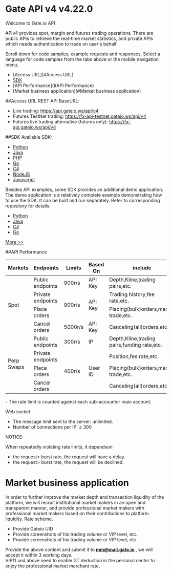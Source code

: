 # Gate API v4 v4.22.0
Welcome to Gate.io API

APIv4 provides spot, margin and futures trading operations. There are public APIs to retrieve the real-time market statistics, and private APIs which needs authentication to trade on user's behalf.

Scroll down for code samples, example requests and responses. Select a language for code samples from the tabs above or the mobile navigation menu.  
- [Access URL](#Access URL)  
- [SDK](#SDK)  
- [API Performance](#API Performance)  
- [Market business application](#Market business application)

##Access URL
REST API BaseURL:

- Live trading: https://api.gateio.ws/api/v4
- Futures TestNet trading: https://fx-api-testnet.gateio.ws/api/v4
- Futures live trading alternative (futures only): https://fx-api.gateio.ws/api/v4      


##SDK
Available SDK:

- [Python](https://github.com/gateio/gateapi-python "Python")
- [Java](https://github.com/gateio/gateapi-java "Java")
- [PHP](https://github.com/gateio/gateapi-php "PHP")
- [Go](https://github.com/gateio/gateapi-go "Go")
- [C#](https://github.com/gateio/gateapi-csharp "C#")
- [NodeJS](https://github.com/gateio/gateapi-nodejs "NodeJS")
- [Javascript](https://github.com/gateio/gateapi-js "Javascript")

Besides API examples, some SDK provides an additional demo application. The demo application is a relatively complete example demonstrating how to use the SDK. It can be built and run separately. Refer to corresponding repository for details.

- [Python](https://github.com/gateio/gateapi-python/tree/master/example "Python")
- [Java](https://github.com/gateio/gateapi-java/tree/master/example "Java")
- [C#](https://github.com/gateio/gateapi-csharp/tree/master/example "C#")
- [Go](https://github.com/gateio/gateapi-go/tree/master/_example "Go")

[More >>](https://www.gate.io/docs/developers/apiv4/en/ "More >>")

##API Performance
<table>
    <thead>
        <tr>
            <th>Markets</th>
            <th>Endpoints</th>
            <th>Limits</th>
            <th>Based On</th>
            <th>include</th>
        </tr>
    </thead>
    <tbody>
        <tr>
            <td rowspan=4>Spot</td>
            <td >Public endpoints</td>
            <td >900r/s</td>
            <td >API Key</td>
        	  <td > Depth,Kline,trading pairs,etc.</td>
        </tr>
        <tr>
            <td>Private endpoints</td>
            <td rowspan=2>900r/s</td>
            <td rowspan=2>API Key</td>
            <td> Trading history,fee rate,etc.</td>
        </tr>
        <tr>
        	<td>Place orders</td>
        	<td>Placing(bulk)orders,margin trade,etc.
        </tr>
        <tr>
        	<td> Cancel orders</td>
        	<td> 5000r/s </td>
        	<td> API Key </td>
        	<td>Canceling(all)orders,etc.</td>
        </tr>
        <tr>
            <td rowspan=4>Perp Swaps</td>
            <td >Public endpoints</td>
            <td >300r/s</td>
            <td >IP</td>
        	  <td > Depth,Kline,trading pairs,funding rate,etc.</td>
        </tr>
        <tr>
            <td>Private endpoints</td>
            <td rowspan=3>400r/s</td>
            <td rowspan=3>User ID</td>
            <td>Position,fee rate,etc.</td>
        </tr>
        <tr>
        	<td>Place orders</td>
        	<td> Placing(bulk)orders,margin trade,etc.
        </tr>
        <tr>
        	<td> Cancel orders</td>
        	<td> Canceling(all)orders,etc.</td>
        </tr>
    </tbody>
</table>
- The rate limit is counted against each sub-accountor main account.</br> 

Web socket:

- The message limit sent to the server: unlimited.
-  Number of connections per IP: ≤ 300

NOTICE:

When repeatedly violating rate limits, it dependson

- the request< burst rate, the request will have a delay.
- the request> burst rate, the request will be declined.

<h1>Market business application</h1>

In order to further improve the market depth and transaction liquidity of the platform, we will recruit institutional market makers in an open and transparent manner, and provide professional market makers with professional market makers based on their contributions to platform liquidity. Rate scheme.

- Provide Gateio UID
- Provide screenshots of his trading volume or VIP level, etc.
- Provide screenshots of his trading volume or VIP level, etc.

Provide the above content and submit it to <b>mm@mail.gate.io</b> , we will accept it within 3 working days.</br>
VIP11 and above need to enable GT deduction in the personal center to enjoy the professional market merchant rate.

